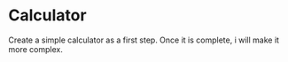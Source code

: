 # Calculator
Create a simple calculator as a first step.
Once it is complete, i will make it more complex.
